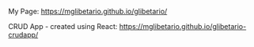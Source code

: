 My Page: https://mglibetario.github.io/glibetario/

CRUD App - created using React: https://mglibetario.github.io/glibetario-crudapp/
